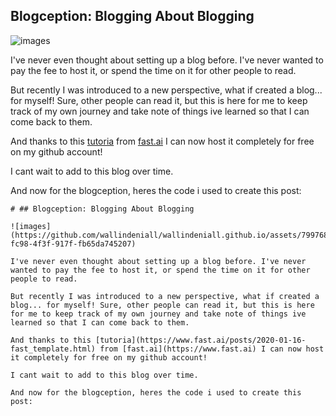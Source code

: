 ## Blogception: Blogging About Blogging

![images](https://github.com/wallindeniall/wallindeniall.github.io/assets/79976872/09116702-fc98-4f3f-917f-fb65da745207)

I've never even thought about setting up a blog before. I've never wanted to pay the fee to host it, or spend the time on it for other people to read.

But recently I was introduced to a new perspective, what if created a blog... for myself! Sure, other people can read it, but this is here for me to keep track of my own journey and take note of things ive learned so that I can come back to them.

And thanks to this [tutoria](https://www.fast.ai/posts/2020-01-16-fast_template.html) from [fast.ai](https://www.fast.ai) I can now host it completely for free on my github account!

I cant wait to add to this blog over time.

And now for the blogception, heres the code i used to create this post:

    # ## Blogception: Blogging About Blogging

    ![images](https://github.com/wallindeniall/wallindeniall.github.io/assets/79976872/09116702-fc98-4f3f-917f-fb65da745207)

    I've never even thought about setting up a blog before. I've never wanted to pay the fee to host it, or spend the time on it for other people to read.

    But recently I was introduced to a new perspective, what if created a blog... for myself! Sure, other people can read it, but this is here for me to keep track of my own journey and take note of things ive learned so that I can come back to them.

    And thanks to this [tutoria](https://www.fast.ai/posts/2020-01-16-fast_template.html) from [fast.ai](https://www.fast.ai) I can now host it completely for free on my github account!

    I cant wait to add to this blog over time.

    And now for the blogception, heres the code i used to create this post:
